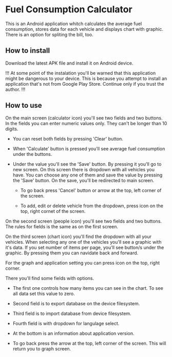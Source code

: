 # Fuel Consumption Calculator

This is an Android application whitch calculates the average fuel consumption, stores data for each vehicle and displays chart with graphic.
There is an option for spliting the bill, too.

## How to install

Download the latest APK file and install it on Android device.

!!! At some point of the instalation you'll be warned that this application might be dangerous to your device. This is because you attempt to install an application that's not from Google Play Store. Continue only if you trust the author. !!!

## How to use

On the main screen (calculator icon) you'll see two fields and two buttons. In the fields you can enter numeric values only. They can't be longer than 10 digits.

- You can reset both fields by pressing 'Clear' button.

- When 'Calculate' button is pressed you'll see average fuel consumption under the buttons.

- Under the value you'll see the 'Save' button. By pressing it you'll go to new screen. On this screen there is dropdown with all vehicles you have. You can choose any one of them and save the value by pressing the 'Save' button. On the save, you'll be redirected to main screen.

  - To go back press 'Cancel' button or arrow at the top, left corner of the screen.

  - To add, edit or delete vehicle from the dropdown, press icon on the top, right cornet of the screen.

On the second screen (people icon) you'll see two fields and two buttons. The rules for fields is the same as on the first screen.

On the third screen (chart icon) you'll find the dropdown with all your vehicles. When selecting any one of the vehicles you'll see a graphic with it's data. If you set number of items per page, you'll see button/s under the graphic. By pressing them you can navidate back and forward.

For the graph and application setting you can press icon on the top, right corner.

There you'll find some fields with options.

- The first one controls how many items you can see in the chart. To see all data set this value to zero.

- Second field is to export database on the device filesystem.

- Third field is to import database from device filesystem.

- Fourth field is with dropdown for langulage select.

- At the bottom is an information about application version.

- To go back press the arrow at the top, left corner of the screen. This will return you to graph screen.
